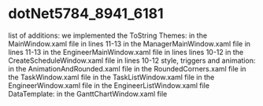 # dotNet5784_8941_6181
list of additions:
	we implemented the ToString
	Themes:
		in the MainWindow.xaml file in lines 11-13
		in the ManagerMainWindow.xaml file in lines 11-13
		in the EngineerMainWindow.xaml file in lines lines 10-12
		in the CreateScheduleWindow.xaml file in lines 10-12
	style, triggers and animation:
		in the AnimationAndRounded.xaml file
		in the RoundedCorners.xaml file
		in the TaskWindow.xaml file
		in the TaskListWindow.xaml file
		in the EngineerWindow.xaml file
		in the EngineerListWindow.xaml file
	DataTemplate:
		in the GanttChartWindow.xaml file 


